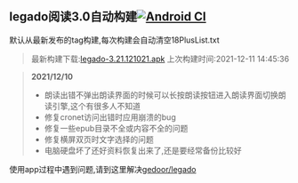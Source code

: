 ## legado阅读3.0自动构建[![Android CI](https://github.com/10bits/gedoor-Build/workflows/Android%20CI/badge.svg)](https://github.com/10bits/gedoor-Build/actions)

默认从最新发布的tag构建,每次构建会自动清空18PlusList.txt

> 最新构建下载:[legado-3.21.121021.apk](https://github.com/crby2333/gedoor-Build/releases/download/legado-3.21.121021/legado-3.21.121021.apk) 上次构建时间:2021-12-11 14:45:36
<!--start-->
> **2021/12/10**
> 
> * 朗读出错不弹出朗读界面的时候可以长按朗读按钮进入朗读界面切换朗读引擎,这个有很多人不知道
> * 修复cronet访问出错时应用崩溃的bug
> * 修复一些epub目录不全或内容不全的问题
> * 修复横屏双页时文字选择的问题
> * 电脑硬盘坏了还好资料恢复出来了,还是要经常备份比较好
<!--end-->
  
使用app过程中遇到问题,请到这里解决[gedoor/legado](https://github.com/gedoor/legado/issues)

